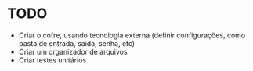 # TODO

- Criar o cofre, usando tecnologia externa (definir configurações, como pasta de entrada, saida, senha, etc)
- Criar um organizador de arquivos
- Criar testes unitários
